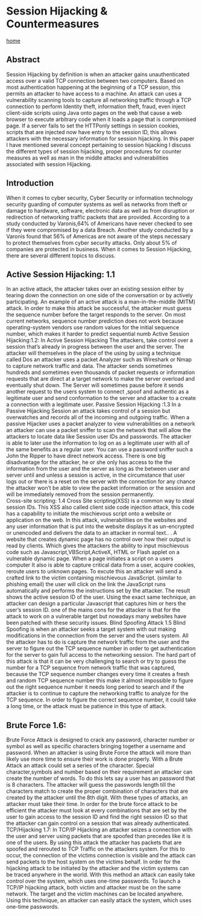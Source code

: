 # Session Hijacking & Countermeasures

[home](../README.md)


## Abstract 
Session Hijacking by definition is when an attacker gains unauthenticated access over a valid TCP connection between two computers. Based on most authentication happening at the beginning of a TCP session, this permits an attacker to have access to a machine. An attack can uses a vulnerability scanning tools to capture all networking traffic through a TCP connection to perform Identity theft, information theft, fraud, even inject client-side scripts using Java onto pages on the web that cause a web browser to execute arbitrary code when it loads a page that is compromised page. If a server fails to set the HTTPonly settings in session cookies, scripts that are injected now have entry to the session ID, this allows attackers with the necessary information for session hijacking. In this paper I have mentioned several concept pertaining to session hijacking I discuss the different types of session hijacking, proper procedures for counter measures as well as man in the middle attacks and vulnerabilities associated with session Hijacking. 

## Introduction
When it comes to cyber security, Cyber Security or information technology security guarding of computer systems as well as networks from theft or damage to hardware, software, electronic data as well as from disruption or redirection of networking traffic packets that are provided. According to a study conducted by Varonis,64% of Americans have never checked to see if they were compromised by a data Breach. Another study conducted by a Varonis found that 56% of Americas are not aware of the steps necessary to protect themselves from cyber security attacks. Only about 5% of companies are protected in business.   When it comes to Session Hijacking, there are several different topics to discuss. 


## Active Session Hijacking: 1.1 

In an active attack, the attacker takes over an existing session either by tearing down the connection on one side of the conversation or by actively participating. An example of an active attack is a man-in-the-middle (MITM) attack. In order to make this attack be successful, the attacker must guess the sequence number before the target responds to the server. On most current networks, sequence number prediction does not work because operating-system vendors use random values for the initial sequence number, which makes it harder to predict sequential numb
Active Session Hijacking:1.2: 
In Active Session Hijacking The attackers, take control over a session that’s already in progress between the user and the server. The attacker will themselves in the place of the using by using a technique called Dos an attacker uses a packet Analyzer such as Wireshark or Nmap to capture network traffic and data. The attacker sends sometimes hundreds and sometimes even thousands of packet requests or information requests that are direct at a target network to make the server overload and eventually shut down. The Server will sometimes pause before it sends another request to the users system to connect ,spoof and authentic as a legitimate user and send conformation to the server and attacker to a create a connection with a legitimate user. 
Passive Session Hijacking :1.3 
In a Passive Hijacking Session an attack takes control of a session but overwatches and records all of the incoming and outgoing traffic. When a passive Hijacker uses a packet analyzer to view vulnerabilities on a network an attacker can use a packet sniffer to scan the network that will allow the attackers to locate data like Session user IDs and passwords.  The attacker is able to later use the information to log on as a legitimate user with all of the same benefits as a regular user. You can use a password sniffer such a John the Ripper to have direct network access. There is one big disadvantage for the attacker, he or she only has access to the  the information from the user and the server as long as the  between user and server until and unless a session is active, in the circumstance that user logs out or there is a reset on the server with the connection for any chance the attacker won’t be able to view the packet information or the session and will be immediately removed from the session permanently.  
Cross-site scripting: 1.4
Cross Site scripting(XSS)  is a common way to steal session IDs.  This XSS also called client side code injection attack, this code has a capability to initiate the mischievous script onto a website or application on the web. In this attack, vulnerabilities on the websites and any user information that is put into the website displays it as un-encrypted or unencoded and delivers the data to an attacker in normal text.. .  A website that creates dynamic page has no control over how their output is read by clients. Which gives the attackers the ability to input mischievous code such as Javascript,VBScript,ActiveX, HTML or Flash applet on a vulnerable dynamic page. When a page initiates a script on a users computer It also is able to capture critical data from a user, acquire cookies, reroute users to unknown pages.  To excute this an attacker will send a crafted link to the victim containing mischievous JavaScript. (similar to phishing email) the user will click on the link the JavaScript runs automatically and performs the instructions set by the attacker. The result shows the active session ID of the user. Using the exact same technique, an attacker can design a particular Javascript that captures him or hers the user’s session ID.  one of the mains cons for the attacker is that for the attack to work on a vulnerable target but nowadays many websites have been patched with these security issues.
Blind Spoofing Attack 1.5
Blind Spoofing is when an attacker seeks a target system with out making modifications in the connection from the server and the users system. All the attacker has to do is capture the network traffic from the user and the server to figure out the TCP sequence number in order to get authentication for the server to gain full access to the networking session. The hard part of this attack is that it can be very challenging to search or try to guess the number for a TCP sequence from network traffic that was captured, because the TCP sequence number changes every time it creates a fresh and random TCP sequence number this make it almost impossible to figure out the right sequence number it needs long period to search and if the attacker is to continue to capture the networking traffic to analyze for the TCP sequence. In order to figure the correct sequence number, it could take a long time, or the attack must be patience in this type of attack.  


## Brute Force 1.6: 
Brute Force Attack is designed to crack any password, character number or symbol as well as specific characters bringing together a username and password. When an attacker is using Brute Force the attack will more than likely use more time to ensure their work is done properly. With a Brute Attack an attack could set a series of the character. Special character,symbols and number based on their requirement an attacker can create the number of words. To do this lets say a user has an password that is 8 characters. The attacker will guess the passwords length till the characters match to create the proper combination of characters that are created by the attacker until the 8th digit. With these types of attacks, an attacker must take their time. In order for the brute force attack to be efficient the attacker must look at every combinations that are set by the user to gain access to the session ID and find the right session ID so that the attacker can gain control on a session that was already authenticated. 
TCP/Hijacking 1.7: 
In  TCP/IP Hijacking an attacker seizes a connection with the user and server using packets that are spoofed than precedes like it is one of the users. By using this attack the attacker has packets that are spoofed and rerouted to TCP Traffic on the attackers system. For this to occur, the connection of the victims connection is visible and the attack can send packets to the host system on the victims behalf. In order for the hijacking attack to be initiated by the attacker and the victim systems can be traced anywhere in the world. With this method an attack can easily take control over the system, which uses one-time passwords. To launch a TCP/IP hijacking attack, both victim and attacker must be on the same network. The target and the victim machines can be located anywhere. Using this technique, an attacker can easily attack the system, which uses one-time passwords. 
